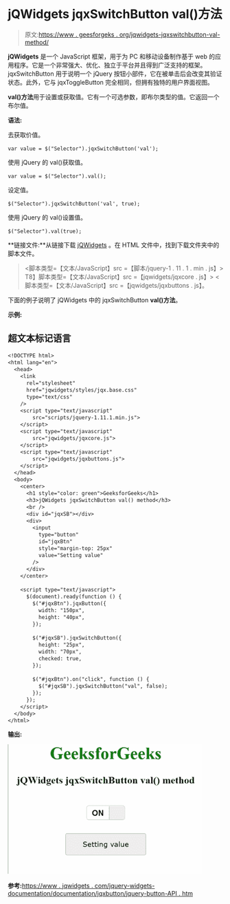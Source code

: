 # jQWidgets jqxSwitchButton val()方法

> 原文:[https://www . geesforgeks . org/jqwidgets-jqxswitchbutton-val-method/](https://www.geeksforgeeks.org/jqwidgets-jqxswitchbutton-val-method/)

**jQWidgets** 是一个 JavaScript 框架，用于为 PC 和移动设备制作基于 web 的应用程序。它是一个非常强大、优化、独立于平台并且得到广泛支持的框架。jqxSwitchButton 用于说明一个 jQuery 按钮小部件，它在被单击后会改变其验证状态。此外，它与 jqxToggleButton 完全相同，但拥有独特的用户界面视图。

**val()方法**用于设置或获取值。它有一个可选参数，即布尔类型的值。它返回一个布尔值。

**语法:**

去获取价值。

```
var value = $("Selector").jqxSwitchButton('val');
```

使用 jQuery 的 val()获取值。

```
var value = $("Selector").val();
```

设定值。

```
$("Selector").jqxSwitchButton('val', true);
```

使用 jQuery 的 val()设置值。

```
$("Selector").val(true);
```

**链接文件:**从链接下载 [jQWidgets](https://www.jqwidgets.com/download/) 。在 HTML 文件中，找到下载文件夹中的脚本文件。

> <link rel="”stylesheet”" href="”jqwidgets/styles/jqx.base.css”" type="”text/css”">
> <脚本类型=【文本/JavaScript】src =【脚本/jquery-1 . 11 . 1 . min . js】></脚本>
> T8】脚本类型=【文本/JavaScript】src =【jqwidgets/jqxcore . js】></脚本>
> <脚本类型=【文本/JavaScript】src =【jqwidgets/jqxbuttons . js】。

下面的例子说明了 jQWidgets 中的 jqxSwitchButton **val()方法**。

**示例:**

## 超文本标记语言

```
<!DOCTYPE html>
<html lang="en">
  <head>
    <link
      rel="stylesheet"
      href="jqwidgets/styles/jqx.base.css"
      type="text/css"
    />
    <script type="text/javascript" 
        src="scripts/jquery-1.11.1.min.js">
    </script>
    <script type="text/javascript" 
        src="jqwidgets/jqxcore.js">
    </script>
    <script type="text/javascript" 
        src="jqwidgets/jqxbuttons.js">
    </script>
  </head>
  <body>
    <center>
      <h1 style="color: green">GeeksforGeeks</h1>
      <h3>jQWidgets jqxSwitchButton val() method</h3>
      <br />
      <div id="jqxSB"></div>
      <div>
        <input
          type="button"
          id="jqxBtn"
          style="margin-top: 25px"
          value="Setting value"
        />
      </div>
    </center>

    <script type="text/javascript">
      $(document).ready(function () {
        $("#jqxBtn").jqxButton({
          width: "150px",
          height: "40px",
        });

        $("#jqxSB").jqxSwitchButton({
          height: "25px",
          width: "70px",
          checked: true,
        });

        $("#jqxBtn").on("click", function () {
          $("#jqxSB").jqxSwitchButton("val", false);
        });
      });
    </script>
  </body>
</html>
```

**输出:**

![](img/a8e96d4720b2b992fc30e280fa90163f.png)

**参考:**[https://www . jqwidgets . com/jquery-widgets-documentation/documentation/jqxbutton/jquery-button-API . htm](https://www.jqwidgets.com/jquery-widgets-documentation/documentation/jqxbutton/jquery-button-api.htm)